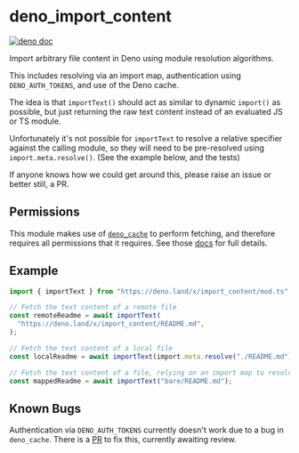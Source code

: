# deno_import_content

[![deno doc](https://doc.deno.land/badge.svg)](https://doc.deno.land/https://deno.land/x/import_content/mod.ts)

Import arbitrary file content in Deno using module resolution algorithms.

This includes resolving via an import map, authentication using
`DENO_AUTH_TOKENS`, and use of the Deno cache.

The idea is that `importText()` should act as similar to dynamic `import()` as
possible, but just returning the raw text content instead of an evaluated JS or
TS module.

Unfortunately it's not possible for `importText` to resolve a relative specifier
against the calling module, so they will need to be pre-resolved using
`import.meta.resolve()`. (See the example below, and the tests)

If anyone knows how we could get around this, please raise an issue or better
still, a PR.

## Permissions

This module makes use of [`deno_cache`](https://deno.land/x/deno_cache) to
perform fetching, and therefore requires all permissions that it requires. See
those [docs](https://deno.land/x/deno_cache#permissions) for full details.

## Example

```ts
import { importText } from "https://deno.land/x/import_content/mod.ts";

// Fetch the text content of a remote file
const remoteReadme = await importText(
  "https://deno.land/x/import_content/README.md",
);

// Fetch the text content of a local file
const localReadme = await importText(import.meta.resolve("./README.md"));

// Fetch the text content of a file, relying on an import map to resolve to a valid URL
const mappedReadme = await importText("bare/README.md");
```

## Known Bugs

Authentication via `DENO_AUTH_TOKENS` currently doesn't work due to a bug in
`deno_cache`. There is a [PR](https://github.com/denoland/deno_cache/pull/18) to
fix this, currently awaiting review.
